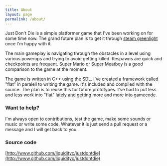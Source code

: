```yaml
---
title: About
layout: page
permalink: /about/
---
```


Just Don't Die is a simple platformer game that I've been working on for some time now.
The grand future plan is to get it through [steam greenlight](https://steamcommunity.com/greenlight/) once
I'm happy with it.

The main gameplay is navigating through the obstacles in a level using various powerups and trying to avoid
getting killed. Respawns are quick and checkpoints are frequent. Super Mario or Super Meatboy is a good
comparison to the game at the moment.

The game is written in C++ using the [SDL](http://www.libsdl.org). I've created a framework called "flat" in
paralell to writing the game. It's included and compiled with the source. The plan is to reuse this for future
prototypes. I've had to put less and less work into "flat" lately and getting more and more into gamecode.

### Want to help?
I'm always open to contributions, test the game, make some sounds or music or write some code.
Whatever it is just send a pull request or a message and I will get back to you.

### Source code
[http://www.github.com/liquidityc/justdontdie](http://www.github.com/liquidityc/justdontdie)
